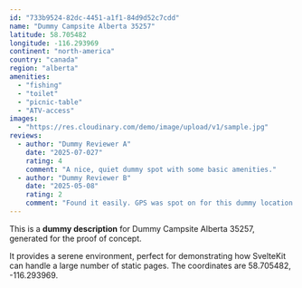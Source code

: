 ```yaml
---
id: "733b9524-82dc-4451-a1f1-84d9d52c7cdd"
name: "Dummy Campsite Alberta 35257"
latitude: 58.705482
longitude: -116.293969
continent: "north-america"
country: "canada"
region: "alberta"
amenities:
  - "fishing"
  - "toilet"
  - "picnic-table"
  - "ATV-access"
images:
  - "https://res.cloudinary.com/demo/image/upload/v1/sample.jpg"
reviews:
  - author: "Dummy Reviewer A"
    date: "2025-07-027"
    rating: 4
    comment: "A nice, quiet dummy spot with some basic amenities."
  - author: "Dummy Reviewer B"
    date: "2025-05-08"
    rating: 2
    comment: "Found it easily. GPS was spot on for this dummy location."
---
```


This is a **dummy description** for Dummy Campsite Alberta 35257, generated for the proof of concept.

It provides a serene environment, perfect for demonstrating how SvelteKit can handle a large number of static pages. The coordinates are 58.705482, -116.293969.
